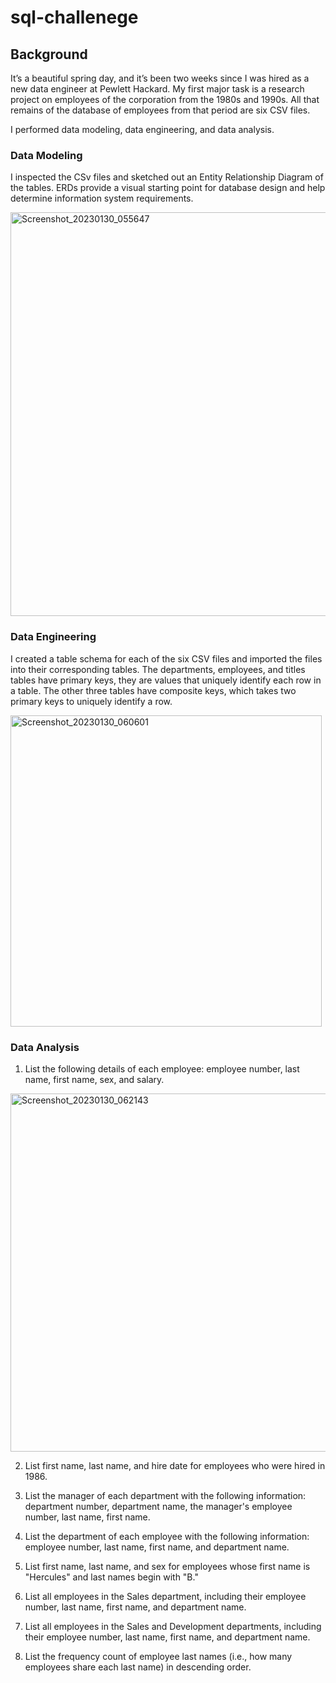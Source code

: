 # sql-challenege

## Background
It’s a beautiful spring day, and it’s been two weeks since I was hired as a new data engineer at Pewlett Hackard. My first major task is a research project on employees of the corporation from the 1980s and 1990s. All that remains of the database of employees from that period are six CSV files.

I performed data modeling, data engineering, and data analysis.

### Data Modeling 

I inspected the CSv files and sketched out an Entity Relationship Diagram of the tables. ERDs provide a visual starting point for database design and help determine information system requirements.

<img width="646" alt="Screenshot_20230130_055647" src="https://user-images.githubusercontent.com/85320743/215646105-391578df-09de-4a51-89b1-3167c149bc28.png">

### Data Engineering

I created a table schema for each of the six CSV files and imported the files into their corresponding tables. The departments, employees, and titles tables have primary keys, they are values that uniquely identify each row in a table. The other three tables have composite keys, which takes two primary keys to uniquely identify a row. 

<img width="498" alt="Screenshot_20230130_060601" src="https://user-images.githubusercontent.com/85320743/215646157-26be1c12-b7b2-44e5-bb90-320a56cac9de.png">

### Data Analysis
1. List the following details of each employee: employee number, last name, first name, sex, and salary.

<img width="573" alt="Screenshot_20230130_062143" src="https://user-images.githubusercontent.com/85320743/215646250-538fdc44-bf8f-4d3e-9a8d-0ac99d63535e.png">

2. List first name, last name, and hire date for employees who were hired in 1986.


3. List the manager of each department with the following information: department number, department name, the manager's employee number, last name, first name.


4. List the department of each employee with the following information: employee number, last name, first name, and department name.


5. List first name, last name, and sex for employees whose first name is "Hercules" and last names begin with "B."


6. List all employees in the Sales department, including their employee number, last name, first name, and department name.


7. List all employees in the Sales and Development departments, including their employee number, last name, first name, and department name.


8. List the frequency count of employee last names (i.e., how many employees share each last name) in descending order.
